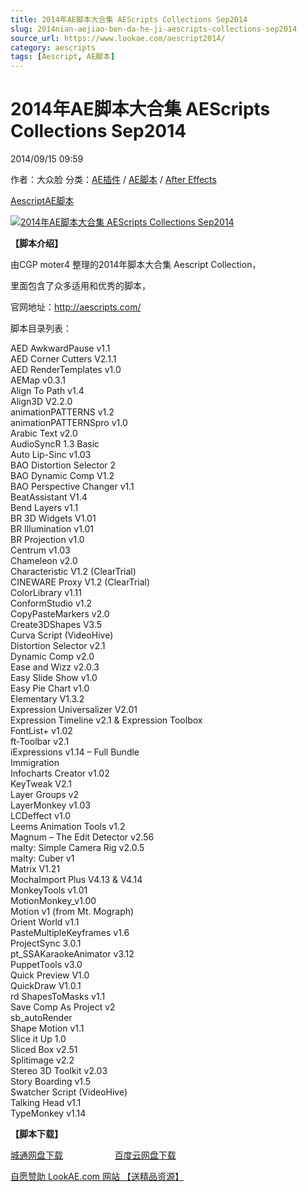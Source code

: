 ```yaml
---
title: 2014年AE脚本大合集 AEScripts Collections Sep2014
slug: 2014nian-aejiao-ben-da-he-ji-aescripts-collections-sep2014
source_url: https://www.lookae.com/aescript2014/
category: aescripts
tags: [Aescript, AE脚本]
---
```

# 2014年AE脚本大合集 AEScripts Collections Sep2014

2014/09/15 09:59

作者：大众脸
分类：[AE插件](https://www.lookae.com/after-effects/aechajian/) / [AE脚本](https://www.lookae.com/after-effects/aescripts/) / [After Effects](https://www.lookae.com/after-effects/)

[Aescript](https://www.lookae.com/tag/aescript/)[AE脚本](https://www.lookae.com/tag/ae%e8%84%9a%e6%9c%ac/)

[![2014年AE脚本大合集 AEScripts Collections Sep2014](https://www.lookae.com/wp-content/uploads/2014/09/Aescript-Collection.jpg "2014年AE脚本大合集 AEScripts Collections Sep2014-LookAE.com")](https://www.lookae.com/wp-content/uploads/2014/09/Aescript-Collection.jpg)

**【脚本介绍】**

由CGP moter4 整理的2014年脚本大合集 Aescript Collection，

里面包含了众多适用和优秀的脚本，

官网地址：http://aescripts.com/

脚本目录列表：

AED AwkwardPause v1.1  
AED Corner Cutters V2.1.1  
AED RenderTemplates v1.0  
AEMap v0.3.1  
Align To Path v1.4  
Align3D V2.2.0  
animationPATTERNS v1.2  
animationPATTERNSpro v1.0  
Arabic Text v2.0  
AudioSyncR 1.3 Basic  
Auto Lip-Sinc v1.03  
BAO Distortion Selector 2  
BAO Dynamic Comp V1.2  
BAO Perspective Changer v1.1  
BeatAssistant V1.4  
Bend Layers v1.1  
BR 3D Widgets V1.01  
BR Illumination v1.01  
BR Projection v1.0  
Centrum v1.03  
Chameleon v2.0  
Characteristic V1.2 (ClearTrial)  
CINEWARE Proxy V1.2 (ClearTrial)  
ColorLibrary v1.11  
ConformStudio v1.2  
CopyPasteMarkers v2.0  
Create3DShapes V3.5  
Curva Script (VideoHive)  
Distortion Selector v2.1  
Dynamic Comp v2.0  
Ease and Wizz v2.0.3  
Easy Slide Show v1.0  
Easy Pie Chart v1.0  
Elementary V1.3.2  
Expression Universalizer V2.01  
Expression Timeline v2.1 & Expression Toolbox  
FontList+ v1.02  
ft-Toolbar v2.1  
iExpressions v1.14 – Full Bundle  
Immigration  
Infocharts Creator v1.02  
KeyTweak V2.1  
Layer Groups v2  
LayerMonkey v1.03  
LCDeffect v1.0  
Leems Animation Tools v1.2  
Magnum – The Edit Detector v2.56  
malty: Simple Camera Rig v2.0.5  
malty: Cuber v1  
Matrix V1.21  
MochaImport Plus V4.13 & V4.14  
MonkeyTools v1.01  
MotionMonkey\_v1.00  
Motion v1 (from Mt. Mograph)  
Orient World v1.1  
PasteMultipleKeyframes v1.6  
ProjectSync 3.0.1  
pt\_SSAKaraokeAnimator v3.12  
PuppetTools v3.0  
Quick Preview V1.0  
QuickDraw V1.0.1  
rd ShapesToMasks v1.1  
Save Comp As Project v2  
sb\_autoRender  
Shape Motion v1.1  
Slice it Up 1.0  
Sliced Box v2.51  
Splitimage v2.2  
Stereo 3D Toolkit v2.03  
Story Boarding v1.5  
Swatcher Script (VideoHive)  
Talking Head v1.1  
TypeMonkey v1.14

**【脚本下载】**

[城通网盘下载](https://www.400gb.com/file/73264384)                     [百度云网盘下载](https://pan.baidu.com/s/1eQ1SB1S)

[自愿赞助 LookAE.com 网站 【送精品资源】](https://www.lookae.com/sponsor/)
